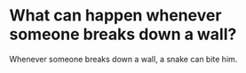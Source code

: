 # What can happen whenever someone breaks down a wall?

Whenever someone breaks down a wall, a snake can bite him.
